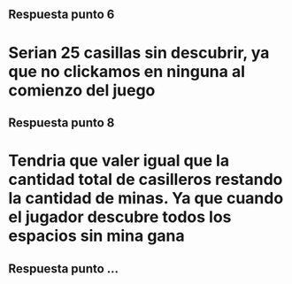 ## Respuesta punto 6
# Serian 25 casillas sin descubrir, ya que no clickamos en ninguna al comienzo del juego
## Respuesta punto 8
# Tendria que valer igual que la cantidad total de casilleros restando la cantidad de minas. Ya que cuando el jugador descubre todos los espacios sin mina gana
## Respuesta punto ...